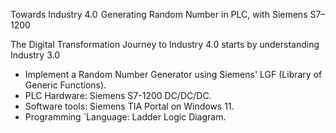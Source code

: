 Towards Industry 4.0 
Generating Random Number in PLC, with Siemens S7–1200

The Digital Transformation Journey to Industry 4.0 starts by understanding Industry 3.0

- Implement a Random Number Generator using Siemens' LGF (Library of Generic Functions).
- PLC Hardware: Siemens S7-1200 DC/DC/DC.
- Software tools: Siemens TIA Portal on Windows 11.
- Programming `Language: Ladder Logic Diagram.
